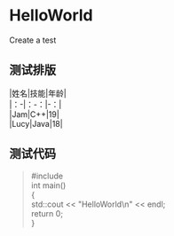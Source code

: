 # **HelloWorld**
Create a test

## **测试排版**

|姓名|技能|年龄|  
|：-|：-：|-：|  
|Jam|C++|19|  
|Lucy|Java|18|  

## **测试代码**

> #include<iostream>  
> int main()  
> {  
>        std::cout << "HelloWorld\n" << endl;  
>        return 0;  
> }  

